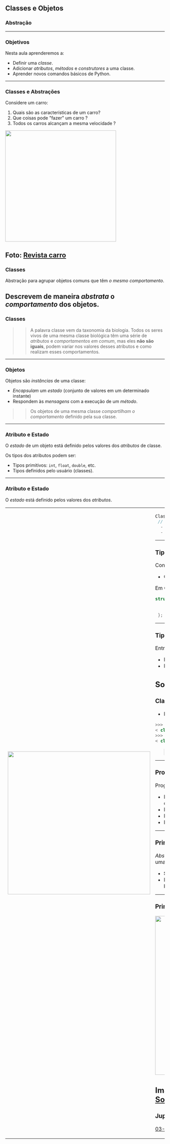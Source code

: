 ## Classes e Objetos
### Abstração 

--- 
### Objetivos

Nesta aula aprenderemos a:
 - Definir uma _classe_.
 - Adicionar _atributos_, _métodos_ e _construtores_ a uma classe. 
 - Aprender novos comandos básicos de Python.
---

### Classes e Abstrações

Considere um carro:
 1. Quais são as características de um carro?
 2. Que coisas pode "fazer" um carro ?
 3. Todos os carros alcançam a mesma velocidade ?

 <img src="img/carros.jpg" width=350/>

 Foto: [Revista carro](https://revistacarro.com.br/)
---

### Classes

Abstração para agrupar objetos comuns que têm _o mesmo comportamento_.

Descrevem de maneira _abstrata_ o _comportamento_ dos objetos.
---

### Classes

>> A palavra classe vem da taxonomia da biologia. Todos os seres vivos de uma
>> mesma classe biológica têm uma série de _atributos_ e _comportamentos em
>> comum_, mas eles  __não são iguais__, podem variar nos valores desses atributos
>> e como realizam esses comportamentos.
---

### Objetos

Objetos são _instâncias_ de uma classe:

 - _Encapsulam_ um _estado_ (conjunto de valores em um determinado instante)
 - Respondem às _mensagens_ com a execução de um _método_.

>> Os objetos de uma mesma classe _compartilham o comportamento_ definido pela sua classe.
---

### Atributo e Estado

O _estado_ de um objeto está definido pelos valores dos _atributos_ de classe.

Os tipos dos atributos podem ser:

 - Tipos primitivos: `int`, `float`, `double`, etc.
 - Tipos definidos pelo usuário (classes).
---

### Atributo e Estado
O _estado_ está definido pelos valores dos _atributos_.
<table>
<tr>
<td>
<img src="img/carros2.jpg" width=450/>
<td>

```cpp
Class Carro:
 // Atributos
  - marca
  - potencia
```
---

### Tipos Estruturados vs POO
Considere a classe _Círculo_:

 - Quais são as características de um círculo ?

Em C++ provavelmente definiríamos o tipo
```cpp
struct Circulo{
    double x,y; // Coordenadas do centro
    double raio; //Raio
 };
```
---

### Tipos Estruturados vs POO
Entretanto, o tipo Circulo definido como _struct_:

- É utilizado apenas para armazenar dados
- Não tem um _comportamento_ definido

Solução: Classes!
---

### Classes em Python

 - Em Python, tudo é um objeto:
 ```python
>>> type(5)
< class 'int' >
>>> type("alo")
< class 'str' >
```

>> Variáveis possuem _tipos_ $\equiv$ objetos possuem _classes_
---

### Programação Orientada a Objetos
Programar orientado a objetos envolve:

- Identificar _classes_ que agrupam objetos com um comportamento comum.
- Identificar os __atributos__ que deve armazenar cada objeto.
- Identificar como os objetos devem *se comportar*.
- Identificar como devem *interagir* os objetos do sistema.
--- 

### Primeiro pilar de POO: Abstração

_Abstração:_ escolher os aspetos _mais relevantes_ para representar uma entidade do mundo real.

 - __Simplicidade__: atributos irrelevantes devem ser ignorados.
 - Dividir e conquistar: o propósito de uma classe deve estar bem definido.
--- 

### Primeiro pilar de POO: Abstração

<img src="img/cat-abstraction.jpg" width=500 >

Imagem de [The Cat as a Metaphor in OO Software Development](https://effectivesoftwaredesign.com/2016/09/28/the-cat-as-a-metaphor-in-object-oriented-software-development/)
---

### Jupyter Notebook 
<a href="03-Classes-Objetos.ipynb">03-Classes-Objetos</a>
